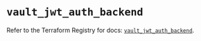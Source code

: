 # `vault_jwt_auth_backend`

Refer to the Terraform Registry for docs: [`vault_jwt_auth_backend`](https://registry.terraform.io/providers/hashicorp/vault/4.4.0/docs/resources/jwt_auth_backend).
